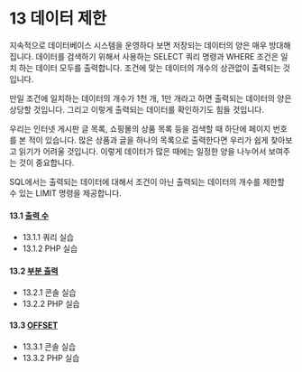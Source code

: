 # 13 데이터 제한 
지속적으로 데이터베이스 시스템을 운영하다 보면 저장되는 데이터의 양은 매우 방대해 집니다. 
데이터를 검색하기 위해서 사용하는 SELECT 쿼리 명령과 WHERE 조건은 일치 하는 데이터 모두를 출력합니다. 
조건에 맞는 데이터의 개수의 상관없이 출력되는 것입니다.   

만일 조건에 일치하는 데이터의 개수가 1천 개, 1만 개라고 하면 출력되는 데이터의 양은 상당할 것입니다. 
그리고 이렇게 출력되는 데이터를 확인하기도 힘들 것입니다.    

우리는 인터넷 게시판 글 목록, 쇼핑몰의 상품 목록 등을 검색할 때 하단에 페이지 번호를 본 적이 있습니다. 
많은 상품과 글을 하나의 목록으로 출력한다면 우리가 쉽게 찾아보고 읽기가 어려울 것입니다. 
이렇게 데이터가 많은 때에는 일정한 양을 나누어서 보여주는 것이 중요합니다.  

SQL에서는 출력되는 데이터에 대해서 조건이 아닌 출력되는 데이터의 개수를 제한할 수 있는 LIMIT 명령을 제공합니다.  

#### 13.1 [출력 수](13.1)
* 13.1.1 쿼리 실습
* 13.1.2 PHP 실습  

#### 13.2 [부분 출력](13.2)
* 13.2.1 콘솔 실습 
* 13.2.2 PHP 실습

#### 13.3 [OFFSET](13.3)
* 13.3.1 콘솔 실습
* 13.3.2 PHP 실습